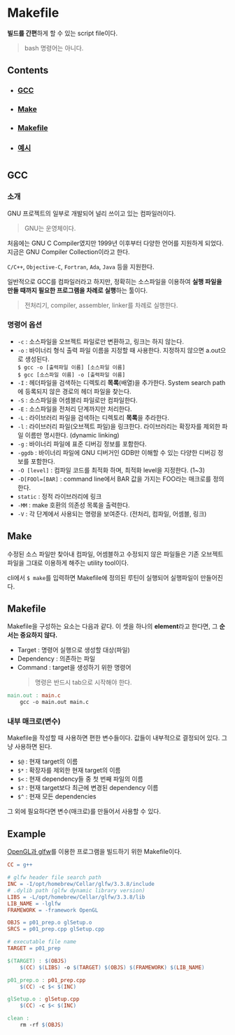 # Makefile

**빌드를 간편**하게 할 수 있는 script file이다.
> bash 명령어는 아니다.

## Contents		
* ### [GCC](https://github.com/mingeun2154/skill/tree/main/script/Makefile#gcc-1)
* ### [Make](https://github.com/mingeun2154/skill/tree/main/script/Makefile#make-1)
* ### [Makefile](https://github.com/mingeun2154/skill/tree/main/script/Makefile#makefile-2)
* ### [예시](https://github.com/mingeun2154/skill/tree/main/script/Makefile#example)      

#    

## GCC

### 소개
GNU 프로젝트의 일부로 개발되어 널리 쓰이고 있는 컴파일러이다. 
> GNU는 운영체이다.

처음에는 GNU C Compiler였지만 1999년 이후부터 다양한 언어를 지원하게 되었다. 지금은 GNU Compiler Collection이라고 한다.

`C/C++`, `Objective-C`, `Fortran`, `Ada`, `Java` 등을 지원한다.

일반적으로 GCC를 컴파일러라고 하지만, 정확히는 소스파일을 이용하여 **실행 파일을 만들 때까지 필요한 프로그램을 차례로 실행**하는 툴이다.
> 전처리기, compiler, assembler, linker를 차례로 실행한다.

### 명령어 옵션

* `-c` : 소스파일을 오브젝트 파일로만 변환하고, 링크는 하지 않는다.
* `-o` : 바이너리 형식 출력 파일 이름을 지정할 때 사용한다. 지정하지 않으면 a.out으로 생성된다.       
		`$ gcc -o [출력파일 이름] [소스파일 이름]`       
		`$ gcc [소스파일 이름] -o [출력파일 이름]`        
* `-I` : 헤더파일을 검색하는 디렉토리 **목록**(배열)을 추가한다. System search path에 등록되지 않은 경로의 헤더 파일을 찾는다.
* `-S` : 소스파일을 어셈블리 파일로만 컴파일한다.
* `-E` : 소스파일을 전처리 단계까지만 처리한다.
* `-L` : 라이브러리 파일을 검색하는 디렉토리 **목록**을 추라한다.
* `-l` : 라이브러리 파일(오브젝트 파일)을 링크한다. 라이브러리는 확장자를 제외한 파일 이름만 명시한다. (dynamic linking)
* `-g` : 바이너리 파일에 표준 디버깅 정보를 포함한다.
* `-ggdb` : 바이너리 파일에 GNU 디버거인 GDB만 이해할 수 있는 다양한 디버깅 정보를 포함한다.
* `-O [level]` : 컴파일 코드를 최적화 하며, 최적화 level을 지정한다. (1~3)
* `-D[FOOl=[BAR]` : command line에서 BAR 값을 가지는 FOO라는 매크로를 정의한다.
* `static` : 정적 라이브러리에 링크
* `-MM` : make 호환의 의존성 목록을 출력한다.
* `-V` : 각 단계에서 사용되는 명령을 보여준다. (전처리, 컴파일, 어셈블, 링크)

## Make
수정된 소스 파일만 찾아내 컴파일, 어셈블하고 수정되지 않은 파일들은 기존 오브젝트 파일을 그대로 이용하게 해주는 utility tool이다.

cli에서 `$ make`를 입력하면 Makefile에 정의된 루틴이 실행되어 실행파일이 만들어진다.

## Makefile
Makefile을 구성하는 요소는 다음과 같다. 이 셋을 하나의 **element**라고 한다면, 그 **순서는 중요하지 않다.**

* Target : 명령어 실행으로 생성할 대상(파일)
* Dependency : 의존하는 파일
* Command : target을 생성하기 위한 명령어
	>명령은 반드시 tab으로 시작해야 한다.

```Makefile
main.out : main.c
	gcc -o main.out main.c
```

### 내부 매크로(변수)
Makefile을 작성할 때 사용하면 편한 변수들이다. 값들이 내부적으로 결정되어 있다. 그냥 사용하면 된다.

* `$@` : 현재 target의 이름
* `$*` : 확장자를 제외한 현재 target의 이름
* `$<` : 현재 dependency들 중 첫 번째 파일의 이름
* `$?` : 현재 target보다 최근에 변경된 dependency 이름
* `$^` : 현재 모든 dependencies

그 외에 필요하다면 변수(매크로)를 만들어서 사용할 수 있다.

## Example

[OpenGL과 glfw](https://github.com/mingeun2154/CS/tree/main/CG/DevEnv#opengl-and-glu)를 이용한 프로그램을 빌드하기 위한 Makefile이다.

```Makefile
CC = g++

# glfw header file search path
INC = -I/opt/homebrew/Cellar/glfw/3.3.8/include 
# .dylib path (glfw dynamic library version)
LIBS = -L/opt/homebrew/Cellar/glfw/3.3.8/lib
LIB_NAME = -lglfw
FRAMEWORK = -framework OpenGL

OBJS = p01_prep.o glSetup.o
SRCS = p01_prep.cpp glSetup.cpp

# executable file name
TARGET = p01_prep

$(TARGET) : $(OBJS)
	$(CC) $(LIBS) -o $(TARGET) $(OBJS) $(FRAMEWORK) $(LIB_NAME)

p01_prep.o : p01_prep.cpp
	$(CC) -c $< $(INC)

glSetup.o : glSetup.cpp
	$(CC) -c $< $(INC)

clean : 
	rm -rf $(OBJS)
```
